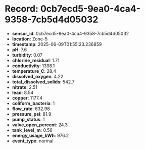 # Record: 0cb7ecd5-9ea0-4ca4-9358-7cb5d4d05032

- **sensor_id**: 0cb7ecd5-9ea0-4ca4-9358-7cb5d4d05032
- **location**: Zone-5
- **timestamp**: 2025-06-09T01:55:23.236859
- **pH**: 7.6
- **turbidity**: 0.07
- **chlorine_residual**: 1.71
- **conductivity**: 1398.1
- **temperature_C**: 28.4
- **dissolved_oxygen**: 4.22
- **total_dissolved_solids**: 542.7
- **nitrate**: 2.51
- **lead**: 8.54
- **copper**: 1177.4
- **coliform_bacteria**: 1
- **flow_rate**: 632.98
- **pressure_psi**: 81.9
- **pump_status**: 1
- **valve_open_percent**: 24.3
- **tank_level_m**: 0.56
- **energy_usage_kWh**: 976.2
- **event_type**: normal